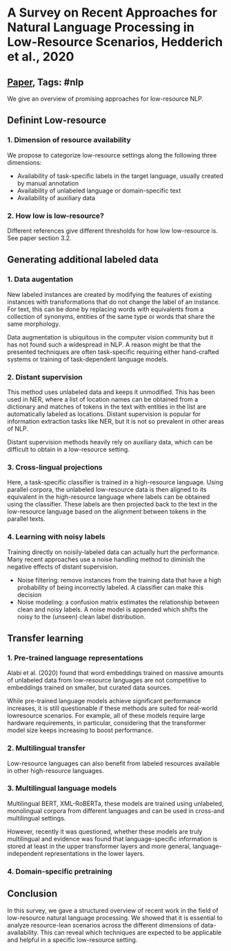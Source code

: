 # A Survey on Recent Approaches for Natural Language Processing in Low-Resource Scenarios, Hedderich et al., 2020

## [Paper](https://arxiv.org/abs/2010.12309), Tags: \#nlp

We give an overview of promising approaches for low-resource NLP.

## Definint Low-resource

### 1. Dimension of resource availability

We propose to categorize low-resource settings along the following three dimensions:

* Availability of task-specific labels in the target language, usually created by manual annotation
* Availability of unlabeled language or domain-specific text
* Availability of auxiliary data

### 2. How low is low-resource?

Different references give different thresholds for how low low-resource is. See paper section 3.2.

## Generating additional labeled data

### 1. Data augentation

New labeled instances are created by modifying the features of existing instances with transformations that do not change the label of an instance. For text, this can be done by replacing words with equivalents from a collection of synonyms, entities of the same type or words that share the same morphology.

Data augmentation is ubiquitous in the computer vision community but it has not found such a widespread in NLP. A reason might be that the presented techniques are often task-specific requiring either hand-crafted systems or training of task-dependent language models.

### 2. Distant supervision

This method uses unlabeled data and keeps it unmodified. This has been used in NER, where a list of location names can be obtained from a dictionary and matches of tokens in the text with entities in the list are automatically labeled as locations. Distant supervision is popular for information extraction tasks like NER, but it is not so prevalent in other areas of NLP.

Distant supervision methods heavily rely on auxiliary data, which can be difficult to obtain in a low-resource setting.

### 3. Cross-lingual projections

Here, a task-specific classifier is trained in a high-resource language. Using parallel corpora, the unlabeled low-resource data is then aligned to its equivalent in the high-resource language where labels can be obtained using the classifier. These labels are then projected back to the text in the low-resource language based on the alignment between tokens in the parallel texts.

### 4. Learning with noisy labels

Training directly on noisily-labeled data can actually hurt the performance. Many recent approaches use a noise handling method to diminish the negative effects of distant supervision.

* Noise filtering: remove instances from the training data that have a high probability of being incorrectly labeled. A classifier can make this decision
* Noise modeling: a confusion matrix estimates the relationship between clean and noisy labels. A noise model is appended which shifts the noisy to the (unseen) clean label distribution.

## Transfer learning

### 1. Pre-trained language representations

Alabi et al. (2020) found that word embeddings trained on massive amounts of unlabeled data from low-resource languages are not competitive to embeddings trained on smaller, but curated data sources.

While pre-trained language models achieve significant performance increases, it is still questionable if these methods are suited for real-world lowresource scenarios. For example, all of these models require large hardware requirements, in particular, considering that the transformer model size
keeps increasing to boost performance.

### 2. Multilingual transfer

Low-resource languages can also benefit from labeled resources available in other high-resource languages.

### 3. Multilingual language models

Multilingual BERT, XML-RoBERTa, these models are trained using unlabeled, monolingual corpora from different languages and can be used in cross-and multilingual settings.

However, recently it was questioned, whether these models are truly multilingual and evidence was found that language-specific information is stored at least in the upper transformer layers and more general, language-independent representations in the lower layers.

### 4. Domain-specific pretraining

## Conclusion

In this survey, we gave a structured overview of recent work in the field of low-resource natural language processing. We showed that it is essential to analyze resource-lean scenarios across the different dimensions of data-availability. This can reveal which techniques are expected to be applicable and helpful in a specific low-resource setting.
